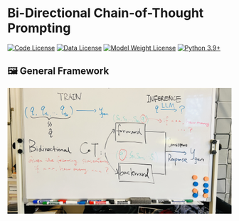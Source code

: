 # Bi-Directional Chain-of-Thought Prompting 
[![Code License](https://img.shields.io/badge/Code%20License-MIT-green.svg)](CODE_LICENSE)
[![Data License](https://img.shields.io/badge/Data%20License-CC%20By%20NC%204.0-red.svg)](DATA_LICENSE)
[![Model Weight License](https://img.shields.io/badge/Model%20Weights%20License-LLaMA2-yellow)](IntuitLLMProject/LICENSE)
[![Python 3.9+](https://img.shields.io/badge/python-3.9+-blue.svg)](https://www.python.org/downloads/release/python-390/)

## 🖼️ General Framework
![Framework.png](images/Framework.JPG)
